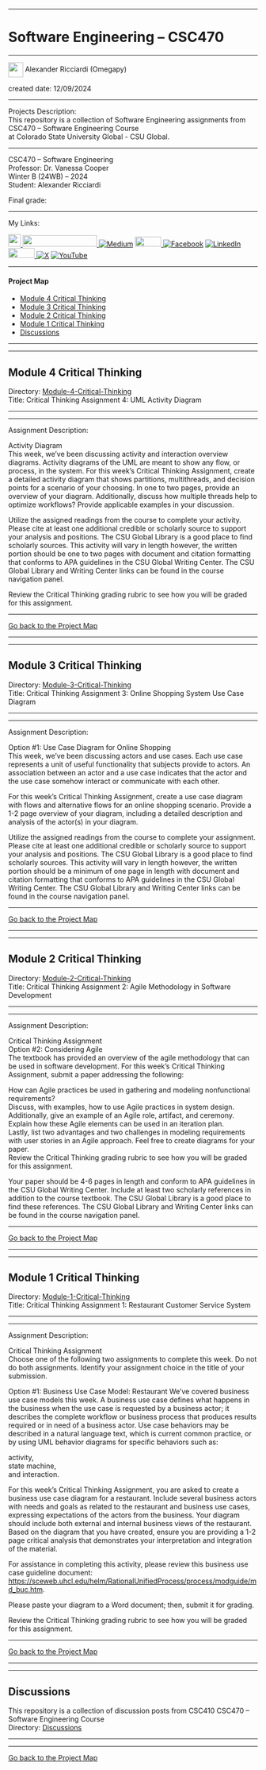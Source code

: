 ﻿-----------------------------------------------------------------------------------------------------------------------------
# Software Engineering – CSC470
-----------------------------------------------------------------------------------------------------------------------------

<img width="30" height="30" align="center" src="https://github.com/user-attachments/assets/a8e0ea66-5d8f-43b3-8fff-2c3d74d57f53"> Alexander Ricciardi (Omegapy)   

created date: 12/09/2024  

-----------------------------------------------------------------------------------------------------------------------------

Projects Description:    
This repository is a collection of Software Engineering assignments from CSC470 – Software Engineering Course  
at Colorado State University Global - CSU Global.  

-----------------------------------------------------------------------------------------------------------------------------

CSC470 – Software Engineering  
Professor: Dr. Vanessa Cooper  
Winter B (24WB) – 2024   
Student: Alexander Ricciardi   

Final grade: 

-----------------------------------------------------------------------------------------------------------------------------

My Links:   

<i><a href="https://www.alexomegapy.com" target="_blank"><img width="25" height="25" src="https://github.com/user-attachments/assets/a8e0ea66-5d8f-43b3-8fff-2c3d74d57f53"></i>
<i><a href="https://www.alexomegapy.com" target="_blank"><img width="150" height="23" src="https://github.com/user-attachments/assets/caa139ba-6b78-403f-902b-84450ff4d563"></i>
[![Medium](https://img.shields.io/badge/Medium-12100E?style=for-the-badge&logo=medium&logoColor=whit)](https://medium.com/@alex.omegapy)
<i><a href="https://dev.to/alex_ricciardi" target="_blank"><img width="53" height="20" src="https://github.com/user-attachments/assets/3dee9933-d8c9-4a38-b32e-b7a3c55e7e97"></i>
[![Facebook](https://img.shields.io/badge/Facebook-%231877F2.svg?logo=Facebook&logoColor=white)](https://www.facebook.com/profile.php?id=100089638857137)
[![LinkedIn](https://img.shields.io/badge/LinkedIn-%230077B5.svg?logo=linkedin&logoColor=white)](https://linkedin.com/in/alex-ricciardi)
<i><a href="https://www.threads.net/@alexomegapy?hl=en" target="_blank"><img width="53" height="20" src="https://github.com/user-attachments/assets/58c9e833-4501-42e4-b4fe-39ffafba99b2"></i>
[![X](https://img.shields.io/badge/X-black.svg?logo=X&logoColor=white)](https://x.com/AlexOmegapy)
[![YouTube](https://img.shields.io/badge/YouTube-%23FF0000.svg?logo=YouTube&logoColor=white)](https://www.youtube.com/channel/UC4rMaQ7sqywMZkfS1xGh2AA)     

-----------------------------------------------------------------------------------------------------------------------------

#### Project Map

- [Module 4 Critical Thinking](#module-4-critical-thinking) 
- [Module 3 Critical Thinking](#module-3-critical-thinking)  
- [Module 2 Critical Thinking](#module-2-critical-thinking)   
- [Module 1 Critical Thinking](#module-1-critical-thinking)   
- [Discussions](#discussions)

-----------------------------------------------------------------------------------------------------------------------------
-----------------------------------------------------------------------------------------------------------------------------
## Module 4 Critical Thinking 
Directory: [Module-4-Critical-Thinking](https://github.com/Omegapy/My-Academics-Portfolio/tree/main/Software-Engineering-CSC470/Module-4-Critical-Thinking)   
Title: Critical Thinking Assignment 4: UML Activity Diagram      

-----------------------------------------------------------------------------------------------------------------------------
-----------------------------------------------------------------------------------------------------------------------------

Assignment Description:  

Activity Diagram  
This week, we’ve been discussing activity and interaction overview diagrams. Activity diagrams of the UML are meant to show any flow, or process, in the system. For this week’s Critical Thinking Assignment, create a detailed activity diagram that shows partitions, multithreads, and decision points for a scenario of your choosing. In one to two pages, provide an overview of your diagram. Additionally, discuss how multiple threads help to optimize workflows? Provide applicable examples in your discussion.  

Utilize the assigned readings from the course to complete your activity. Please cite at least one additional credible or scholarly source to support your analysis and positions. The CSU Global Library is a good place to find scholarly sources. This activity will vary in length however, the written portion should be one to two pages with document and citation formatting that conforms to APA guidelines in the CSU Global Writing Center. The CSU Global Library and Writing Center links can be found in the course navigation panel.  

Review the Critical Thinking grading rubric to see how you will be graded for this assignment.    

-------------------------------------------------------------------------------------------

[Go back to the Project Map](#project-map)  

-----------------------------------------------------------------------------------------------------------------------------
-----------------------------------------------------------------------------------------------------------------------------
## Module 3 Critical Thinking 
Directory: [Module-3-Critical-Thinking](https://github.com/Omegapy/My-Academics-Portfolio/tree/main/Software-Engineering-CSC470/Module-3-Critical-Thinking)   
Title: Critical Thinking Assignment 3: Online Shopping System Use Case Diagram      

-----------------------------------------------------------------------------------------------------------------------------
-----------------------------------------------------------------------------------------------------------------------------

Assignment Description:  

Option #1: Use Case Diagram for Online Shopping  
This week, we’ve been discussing actors and use cases. Each use case represents a unit of useful functionality that subjects provide to actors. An association between an actor and a use case indicates that the actor and the use case somehow interact or communicate with each other.

For this week’s Critical Thinking Assignment, create a use case diagram with flows and alternative flows for an online shopping scenario. Provide a 1-2 page overview of your diagram, including a detailed description and analysis of the actor(s) in your diagram.

Utilize the assigned readings from the course to complete your assignment. Please cite at least one additional credible or scholarly source to support your analysis and positions. The CSU Global Library is a good place to find scholarly sources. This activity will vary in length however, the written portion should be a minimum of one page in length with document and citation formatting that conforms to APA guidelines in the CSU Global Writing Center. The CSU Global Library and Writing Center links can be found in the course navigation panel.  

-------------------------------------------------------------------------------------------

[Go back to the Project Map](#project-map)  

-----------------------------------------------------------------------------------------------------------------------------
-----------------------------------------------------------------------------------------------------------------------------
## Module 2 Critical Thinking 
Directory: [Module-2-Critical-Thinking](https://github.com/Omegapy/My-Academics-Portfolio/tree/main/Software-Engineering-CSC470/Module-2-Critical-Thinking)   
Title: Critical Thinking Assignment 2: Agile Methodology in Software Development      

-----------------------------------------------------------------------------------------------------------------------------
-----------------------------------------------------------------------------------------------------------------------------

Assignment Description:  

Critical Thinking Assignment   
Option #2: Considering Agile  
The textbook has provided an overview of the agile methodology that can be used in software development. For this week’s Critical Thinking Assignment, submit a paper addressing the following:

How can Agile practices be used in gathering and modeling nonfunctional requirements?  
Discuss, with examples, how to use Agile practices in system design.  
Additionally, give an example of an Agile role, artifact, and ceremony. Explain how these Agile elements can be used in an iteration plan.  
Lastly, list two advantages and two challenges in modeling requirements with user stories in an Agile approach. Feel free to create diagrams for your paper.  
Review the Critical Thinking grading rubric to see how you will be graded for this assignment.

Your paper should be 4-6 pages in length and conform to APA guidelines in the CSU Global Writing Center. Include at least two scholarly references in addition to the course textbook. The CSU Global Library is a good place to find these references. The CSU Global Library and Writing Center links can be found in the course navigation panel.   

-------------------------------------------------------------------------------------------

[Go back to the Project Map](#project-map)  

-----------------------------------------------------------------------------------------------------------------------------
-----------------------------------------------------------------------------------------------------------------------------
## Module 1 Critical Thinking 
Directory: [Module-1-Critical-Thinking](https://github.com/Omegapy/My-Academics-Portfolio/tree/main/Software-Engineering-CSC470/Module-1-Critical-Thinking)   
Title: Critical Thinking Assignment 1: Restaurant Customer Service System      

-----------------------------------------------------------------------------------------------------------------------------
-----------------------------------------------------------------------------------------------------------------------------

Assignment Description:  

Critical Thinking Assignment   
Choose one of the following two assignments to complete this week. Do not do both assignments. Identify your assignment choice in the title of your submission.  

Option #1: Business Use Case Model: Restaurant
We’ve covered business use case models this week. A business use case defines what happens in the business when the use case is requested by a business actor; it describes the complete workflow or business process that produces results required or in need of a business actor. Use case behaviors may be described in a natural language text, which is current common practice, or by using UML behavior diagrams for specific behaviors such as:  

activity,   
state machine,  
and interaction.  

For this week’s Critical Thinking Assignment, you are asked to create a business use case diagram for a restaurant. Include several business actors with needs and goals as related to the restaurant and business use cases, expressing expectations of the actors from the business. Your diagram should include both external and internal business views of the restaurant. Based on the diagram that you have created, ensure you are providing a 1-2 page critical analysis that demonstrates your interpretation and integration of the material.  

For assistance in completing this activity, please review this business use case guideline document: https://sceweb.uhcl.edu/helm/RationalUnifiedProcess/process/modguide/md_buc.htm.  

Please paste your diagram to a Word document; then, submit it for grading.  

Review the Critical Thinking grading rubric to see how you will be graded for this assignment.  

-------------------------------------------------------------------------------------------

[Go back to the Project Map](#project-map)  

-----------------------------------------------------------------------------------------------------------------------------
-----------------------------------------------------------------------------------------------------------------------------
## Discussions 
This repository is a collection of discussion posts from CSC410 CSC470 – Software Engineering Course  
Directory: [Discussions](https://github.com/Omegapy/My-Academics-Portfolio/tree/main/Software-Engineering-CSC470/Discussions)

-----------------------------------------------------------------------------------------------------------------------------
-----------------------------------------------------------------------------------------------------------------------------

[Go back to the Project Map](#project-map)

